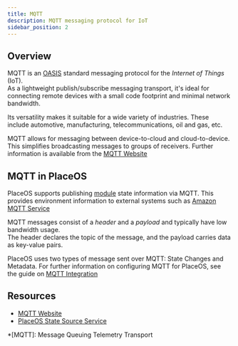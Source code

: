 ```yaml
---
title: MQTT
description: MQTT messaging protocol for IoT
sidebar_position: 2
---
```


## Overview

MQTT is an [OASIS](https://www.oasis-open.org/committees/tc_home.php?wg_abbrev=mqtt) standard messaging protocol for the <i>Internet of Things</i> (IoT).  
As a lightweight publish/subscribe messaging transport, it's ideal for connecting remote devices with a small code footprint and minimal network bandwidth.  

Its versatility makes it suitable for a wide variety of industries.
These include automotive, manufacturing, telecommunications, oil and gas, etc.

MQTT allows for messaging between device-to-cloud and cloud-to-device.  
This simplifies broadcasting messages to groups of receivers.
Further information is available from the [MQTT Website](https://mqtt.org/)

## MQTT in PlaceOS

PlaceOS supports publishing [module](../../overview/modules.md) state information via MQTT.
This provides environment information to external systems such as [Amazon MQTT Service](https://docs.aws.amazon.com/iot/latest/developerguide/view-mqtt-messages.html)

MQTT messages consist of a *header* and a *payload* and typically have low bandwidth usage.  
The header declares the topic of the message, and the payload carries data as key-value pairs.

PlaceOS uses two types of message sent over MQTT: State Changes and Metadata.
For further information on configuring MQTT for PlaceOS, see the guide on [MQTT Integration](../../how-to/mqtt-integration.md)


## Resources

- [MQTT Website](https://mqtt.org/)
- [PlaceOS State Source Service](https://github.com/PlaceOS/source)

 *[MQTT]: Message Queuing Telemetry Transport  
